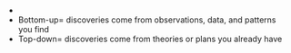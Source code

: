 -
- Bottom-up= discoveries come from observations, data, and patterns you find
- Top-down= discoveries come from theories or plans you already have